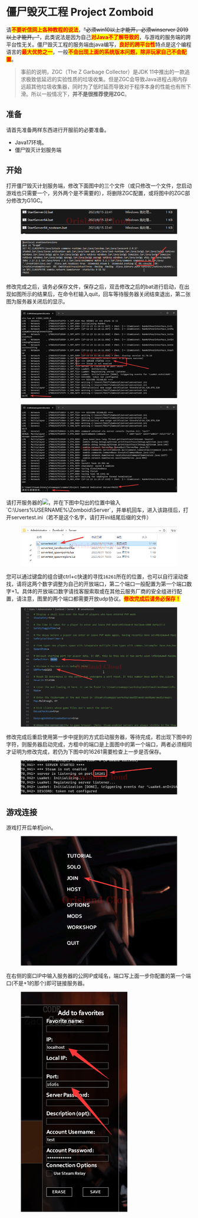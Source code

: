 # 僵尸毁灭工程 Project Zomboid

请<mark style="color:red;">**不要听信网上各种教程的说法**</mark>，~~"必须win10以上才能开，必须winserver 2019以上才能开。"~~，此类说法是因为自己<mark style="color:red;">**对Java不了解导致的**</mark>，与游戏的服务端的跨平台性无关。僵尸毁灭工程的服务端由java编写，<mark style="color:red;">**良好的跨平台性**</mark>特点是这个编程语言的<mark style="color:red;">**最大优势之一**</mark>，一般<mark style="color:red;">**不会出现上面的系统版本问题，除非玩家自己不会配置**</mark>。

> 事前的说明，ZGC（The Z Garbage Collector）是JDK 11中推出的一款追求极致低延迟的实验性质的垃圾收集。但是ZGC会导致Java进程占用内存远超其他垃圾收集器，同时为了低时延而导致对于程序本身的性能也有所下滑。所以一般情况下，**并不是很推荐使用ZGC**。

## 准备

请首先准备两样东西进行开服前的必要准备。

* Java17环境。
* 僵尸毁灭计划服务端

## 开始

打开僵尸毁灭计划服务端，修改下面图中的三个文件（或只修改一个文件，您启动游戏也只需要一个，另外两个是不需要的），将删除ZGC配置，或将图中的ZGC部分修改为G1GC。

<figure><img src="../.gitbook/assets/explorer_VnHP8fNjTM.png" alt=""><figcaption></figcaption></figure>

<figure><img src="../.gitbook/assets/Notepad_DVy0Ncsg3q.png" alt=""><figcaption></figcaption></figure>

修改完成之后，请务必保存文件，保存之后，双击修改之后的bat进行启动，在出现如图所示的结果后，在命令栏输入quit，回车等待服务器关闭结束退出，第二张图为服务器关闭后的显示。

<figure><img src="../.gitbook/assets/WindowsTerminal_l2wuGuNUbo.png" alt=""><figcaption></figcaption></figure>

<figure><img src="../.gitbook/assets/WindowsTerminal_PmGef8Nx28.png" alt=""><figcaption></figcaption></figure>

请打开服务器的![](../.gitbook/assets/mstsc\_kQqTwL8poA.png)，并在下图中勾出的位置中输入\`C:\Users%USERNAME%\Zomboid\Server\`，并单机回车，进入该路径后，打开servertest.ini（若不是这个名字，请打开ini结尾后缀的文件）

<figure><img src="../.gitbook/assets/mstsc_1CYZ7PNpV8.png" alt=""><figcaption></figcaption></figure>

您可以通过键盘的组合键ctrl+c快速的寻找`16261`所在的位置，也可以自行滚动查找，请将这两个数字调整为自己的开放端口，第二个端口一般配置为第一个端口数字+1。具体的开放端口数字请找客服索取或在其他云服务厂商的安全组进行配置，请注意，图里的两个端口都需要开放udp协议。<mark style="color:red;">**修改完成后请务必保存！**</mark>

<figure><img src="../.gitbook/assets/mstsc_MImGXnrDty.png" alt=""><figcaption></figcaption></figure>

修改完成后重启使用第一步中提到的方式启动服务器，等待完成，若出现下图中的字符，则服务器启动完成，方框中的端口是上面图中的第一个端口，两者必须相同才证明为修改完成，若仍为下图中的16261需要检查上一步是否保存。

<figure><img src="../.gitbook/assets/WindowsTerminal_xqrQJdzhSO.png" alt=""><figcaption></figcaption></figure>

## 游戏连接

游戏打开后单机join。

<figure><img src="../.gitbook/assets/ProjectZomboid64_7BbLJD5OsC.png" alt=""><figcaption></figcaption></figure>

在右侧的窗口IP中输入服务器的公网IP或域名，端口写上面一步你配置的第一个端口(不是+1的那个)即可链接服务器。

<figure><img src="../.gitbook/assets/image (41).png" alt=""><figcaption></figcaption></figure>
